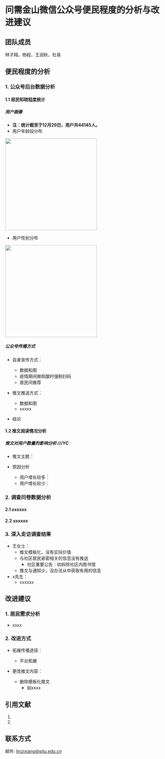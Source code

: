 # 问需金山微信公众号便民程度的分析与改进建议
## 团队成员
林子翔，杨程，王润秋，杜易

## 便民程度的分析

### 1. 公众号后台数据分析
#### 1.1 居民知晓程度统计
##### 用户画像
- **注：统计截至于12月29日，用户共44145人。**
- 用户年龄段分布

<img src="https://i.postimg.cc/v80H7Wjp/User-Age-Distribution.png" width="300px">


- 用户性别分布

<img src="https://i.postimg.cc/cHXZmSDQ/User-Gender-Distribution.png" width="300px">

##### 公众号传播方式
- 自身宣传方式：
  - 数据和图
  - 疫情期间做核酸时强制扫码
  - 居民间推荐

- 推文推送方式：
  - 数据和图
  - xxxxx

- 结论

#### 1.2 推文阅读情况分析

##### 推文对用户数量的影响分析  ///YC
- 推文主题：

- 原因分析
  - 用户增长较多：
  - 用户增长较少：




### 2. 调查问卷数据分析
#### 2.1 xxxxxx
#### 2.2 xxxxxx

### 3. 深入走访调查结果
- 王女士：
	- 推文模板化，没有实际价值
	- 与社区居民紧密相关的信息没有推送
		- 社区重要公告：如拆除社区内图书馆
	- 推文与通知少，没办法从中获取有用的信息
- x先生：
	- xxxxxx

## 改进建议

### 1. 居民需求分析
- xxxx



### 2. 改进方式
- 拓展传播途径：
  - 平台拓展

- 更改推文内容：
	- 删除模板化推文
		- 如xxxx

## 引用文献
  1. 
  2. 


## 联系方式
邮件: linzixiang@sjtu.edu.cn
